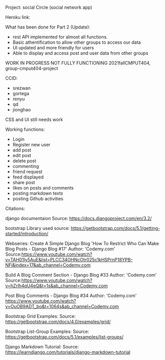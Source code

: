 Project: social Circle (social network app)

Heroku link: 

What has been done for Part 2 (Update):
- rest API implemented for almost all functions.
- Basic athentification to allow other groups to access our data
- UI updated and more friendly for users
- Able to display and access post and user data from other groups

WORK IN PROGRESS NOT FULLY FUNCTIONING
2021fallCMPUT404, group-cmput404-project



CCID: 
- srezwan
- gortega
- renyu
- qd
- jionghao

CSS and UI still needs work 

Working functions:
- Login
- Register new user
- add post
- edit post
- delete post
- commenting
- friend request
- feed displayed
- share post
- likes on posts and comments
- posting markdown texts
- posting Github activities


Citations:

django documentaion
Source: https://docs.djangoproject.com/en/3.2/


bootstrap Library used
source: https://getbootstrap.com/docs/5.1/getting-started/introduction/

Webseries: Create A Simple Django Blog
'How To Restrict Who Can Make Blog Posts - Django Blog #17' 
Author: 'Codemy.com'
Source:https://www.youtube.com/watch?v=TAH01Iy5AuE&list=PLCC34OHNcOtr025c1kHSPrnP18YPB-NFi&index=17&ab_channel=Codemy.com

Build A Blog Comment Section - Django Blog #33
Author: 'Codemy.com'
Source:https://www.youtube.com/watch?v=hZrlh4qU4eQ&t=1s&ab_channel=Codemy.com

Post Blog Comments - Django Blog #34
Author: 'Codemy.com'
https://www.youtube.com/watch?v=OuOB9ADT_bo&t=1064s&ab_channel=Codemy.com

Bootstrap Grid Examples:
Source: https://getbootstrap.com/docs/4.0/examples/grid/

Bootstrap List-Group Examples:
Source: https://getbootstrap.com/docs/5.1/examples/list-groups/

Django Markdown Tutorial:
Source: https://learndjango.com/tutorials/django-markdown-tutorial
